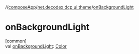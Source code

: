 //[composeApp](../../index.md)/[net.decodex.dcp.ui.theme](index.md)/[onBackgroundLight](on-background-light.md)

# onBackgroundLight

[common]\
val [onBackgroundLight](on-background-light.md): [Color](https://developer.android.com/reference/kotlin/androidx/compose/ui/graphics/Color.html)
